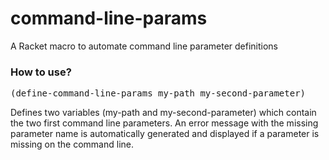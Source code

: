 # command-line-params
A Racket macro to automate command line parameter definitions

### How to use?
<pre>
(define-command-line-params my-path my-second-parameter)
</pre>
Defines two variables (my-path and my-second-parameter) which contain the two first command line parameters. An error message with the missing parameter name is automatically generated and displayed if a parameter is missing on the command line.
